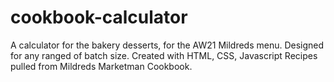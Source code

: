 # cookbook-calculator

A calculator for the bakery desserts, for the AW21 Mildreds menu.
Designed for any ranged of batch size.
Created with HTML, CSS, Javascript
Recipes pulled from Mildreds Marketman Cookbook.
